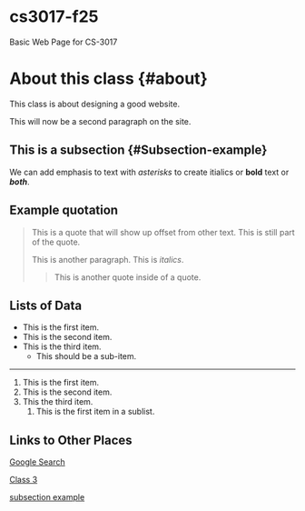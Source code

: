 # cs3017-f25
Basic Web Page for CS-3017

# About this class {#about}
This class is about designing a good website.

This will now be a second paragraph on the site.

## This is a subsection {#Subsection-example}
We can add emphasis to text with *asterisks* to create itialics or **bold** text or ***both***.

## Example quotation
> This is a quote that will show up offset from other text.
> This is still part of the quote.
>
> This is another paragraph. This is *italics*.
>
> > This is another quote inside of a quote.

## Lists of Data

+ This is the first item.
+ This is the second item.
+ This is the third item.
  + This should be a sub-item.
 
----------

1.  This is the first item.
2.  This is the second item.
3.  This the third item.
    1. This is the first item in a sublist.

## Links to Other Places

[Google Search](https://google.com)

[Class 3](class3.md)

[subsection example](#subsection-example)
